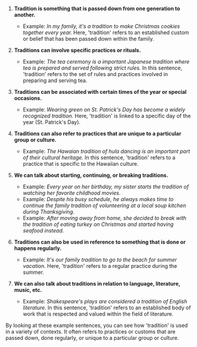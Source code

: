 1. **Tradition is something that is passed down from one generation to another.**
   - Example: *In my family, it's a tradition to make Christmas cookies together every year.*
   Here, 'tradition' refers to an established custom or belief that has been passed down within the family.

2. **Traditions can involve specific practices or rituals.**
   - Example: *The tea ceremony is a important Japanese tradition where tea is prepared and served following strict rules.*
   In this sentence, 'tradition' refers to the set of rules and practices involved in preparing and serving tea.

3. **Traditions can be associated with certain times of the year or special occasions.**
   - Example: *Wearing green on St. Patrick's Day has become a widely recognized tradition.*
   Here, 'tradition' is linked to a specific day of the year (St. Patrick's Day).

4. **Traditions can also refer to practices that are unique to a particular group or culture.**
   - Example: *The Hawaian tradition of hula dancing is an important part of their cultural heritage.*
   In this sentence, 'tradition' refers to a practice that is specific to the Hawaiian culture.

5. **We can talk about starting, continuing, or breaking traditions.**
   - Example: *Every year on her birthday, my sister starts the tradition of watching her favorite childhood movies.*
   - Example: *Despite his busy schedule, he always makes time to continue the family tradition of volunteering at a local soup kitchen during Thanksgiving.*
   - Example: *After moving away from home, she decided to break with the tradition of eating turkey on Christmas and started having seafood instead.*

6. **Traditions can also be used in reference to something that is done or happens regularly.**
   - Example: *It's our family tradition to go to the beach for summer vacation.*
   Here, 'tradition' refers to a regular practice during the summer.

7. **We can also talk about traditions in relation to language, literature, music, etc.**
   - Example: *Shakespeare's plays are considered a tradition of English literature.*
   In this sentence, 'tradition' refers to an established body of work that is respected and valued within the field of literature.

By looking at these example sentences, you can see how 'tradition' is used in a variety of contexts. It often refers to practices or customs that are passed down, done regularly, or unique to a particular group or culture.
